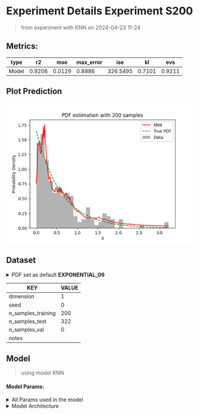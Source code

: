 # Experiment Details Experiment S200
> from experiment with KNN
> on 2024-04-23 11-24
## Metrics:
                                                                    
| type  | r2     | mse    | max_error | ise      | kl     | evs    |
|-------|--------|--------|-----------|----------|--------|--------|
| Model | 0.9206 | 0.0129 | 0.8886    | 326.5495 | 0.7101 | 0.9211 |
                                                                    
## Plot Prediction

<img src="pdf_a441ce72.png">

## Dataset

<details><summary>PDF set as default <b>EXPONENTIAL_06</b></summary>

#### Dimension 1
                               
| type        | rate | weight |
|-------------|------|--------|
| exponential | 0.6  | 1      |
                               
</details>
                              
| KEY                | VALUE |
|--------------------|-------|
| dimension          | 1     |
| seed               | 0     |
| n_samples_training | 200   |
| n_samples_test     | 322   |
| n_samples_val      | 0     |
| notes              |       |
                              
## Model
> using model KNN
#### Model Params:
<details><summary>All Params used in the model </summary>

                            
| KEY | VALUE              |
|-----|--------------------|
| k1  | 1.8571060564834343 |
| kn  | 23                 |
                            
</details>

<details><summary>Model Architecture </summary>

KNN_Model(k1=1.8571060564834343, kn=26, training=array([1.40171379, 0.16787657, 0.87159631, 1.87457757, 0.62793651,
       0.65341418, 0.23213689, 0.09226395, 0.18910752, 0.2477912 ,
       0.13414582, 0.73625152, 0.25025202, 0.04624629, 0.41119227,
       0.75852411, 0.14275797, 0.38493404, 0.19314673, 0.17816833,
       0.83451839, 0.04381701, 0.81260279, 0.16802947, 0.09944154,
       0.01268385, 0.78903411, 0.33812286, 0.23865375, 0.07778016,
       0.82550931, 3.18592968, 0.9869195 , 0.35551452, 0.57396167,
       0.90477683, 0.19924129, 0.55489334, 0.49264296, 0.45180885,
       0.1732698 , 0.0854885 , 0.03280387, 0.269169  , 0.5609756 ,
       1.15097547, 0.19754532, 0.31861177, 0.04544322, 1.35112714,
       1.84944674, 0.67073526, 0.43615841, 0.22813133, 1.28695043,
       0.1127394 , 0.58049963, 0.41068976, 0.92503214, 0.10256996,
       0.272687  , 0.23965543, 0.54905109, 0.17658007, 1.63758627,
       0.89284367, 1.00584052, 0.05587931, 0.40415771, 0.14621937,
       0.17174579, 0.27784533, 0.31684234, 0.28338056, 0.01723291,
       1.50578903, 2.04245358, 1.67078857, 0.40119496, 0.07615496,
       0.80551719, 0.1727813 , 0.44991063, 0.21499224, 0.21251113,
       1.28012532, 0.80365516, 0.11162106, 0.85047208, 0.71241097,
       0.65517357, 1.69408143, 0.05444696, 0.50771615, 0.62668403,
       0.62952443, 0.06908168, 2.08562376, 0.15485452, 1.24041262,
       0.11862305, 0.26281411, 1.24047725, 0.41054555, 1.72200324,
       1.04146794, 1.03801203, 0.19966139, 0.62633809, 0.51964759,
       0.69244646, 0.83924858, 0.90296391, 0.26319789, 0.42636865,
       0.19555684, 1.78143473, 2.5816633 , 0.02231099, 0.38723289,
       1.17550637, 0.49456704, 0.60628191, 0.14597551, 1.28453019,
       0.18120639, 0.30798206, 0.13242868, 0.21654846, 0.28266222,
       0.06803352, 0.1813082 , 0.12043234, 0.05414623, 0.00669074,
       0.21315284, 0.52136789, 1.75988818, 0.04522514, 0.29779998,
       0.19579593, 0.02489826, 0.94193289, 0.58221478, 1.60686527,
       0.14704926, 1.35562014, 0.82903572, 0.65810775, 0.69939157,
       0.59349762, 0.21453862, 0.54135254, 0.25084969, 0.06745479,
       0.615637  , 0.34435747, 0.23871551, 0.24374557, 0.38406691,
       1.72395353, 0.57236883, 0.08878207, 0.78161672, 0.14202917,
       0.02302774, 0.05785657, 0.05194751, 0.10864516, 0.34685177,
       0.58763352, 0.86521795, 1.64436162, 3.21531928, 0.17690357,
       0.74582992, 1.25250403, 0.56732805, 0.40330543, 0.32633194,
       1.18312092, 0.76445847, 0.08031622, 1.56505835, 0.29529642,
       0.12356696, 1.86423089, 0.35330836, 0.8064956 , 1.30037532,
       0.39734549, 0.45049364, 0.19269138, 2.09580386, 0.71352825,
       0.00764272, 0.8087623 , 1.69043695, 0.04235265, 0.48535865]))
</details>

